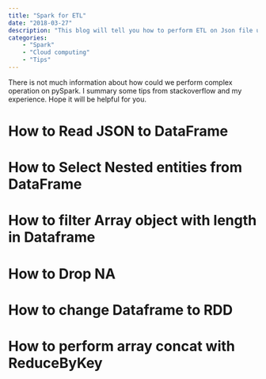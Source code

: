 ```yaml
---
title: "Spark for ETL"
date: "2018-03-27"
description: "This blog will tell you how to perform ETL on Json file using pySpark."
categories:
    - "Spark"
    - "Cloud computing"
    - "Tips"
---
```


There is not much information about how could we perform complex operation on pySpark. I summary some tips from stackoverflow and my experience. Hope it will be helpful for you.

# How to Read JSON to DataFrame

# How to Select Nested entities from DataFrame

# How to filter Array object with length in Dataframe 

# How to Drop NA

# How to change Dataframe to RDD

# How to perform array concat with ReduceByKey

